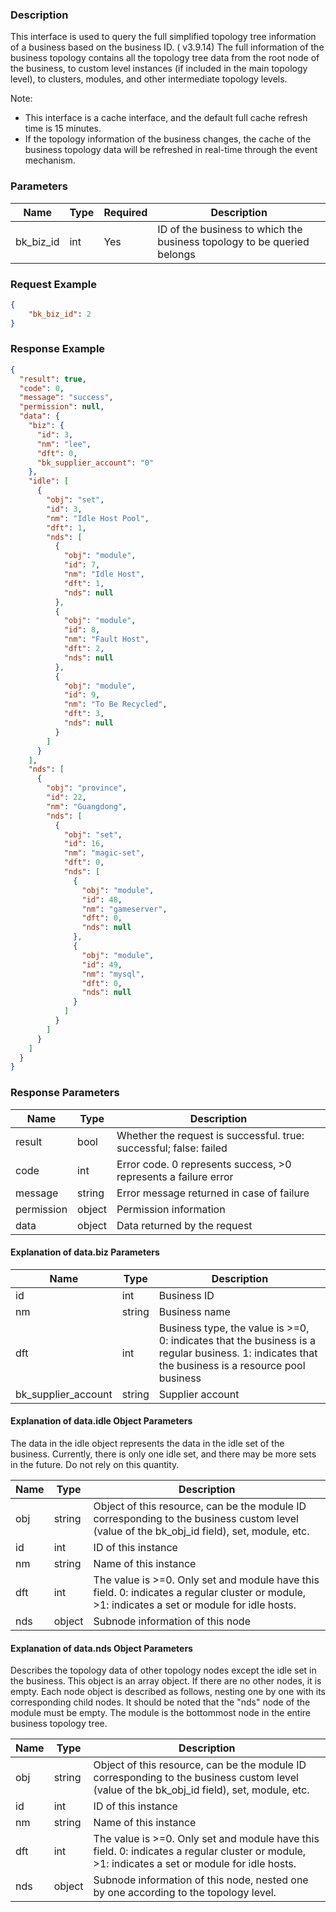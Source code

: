 ### Description

This interface is used to query the full simplified topology tree information of a business based on the business ID. (
v3.9.14) The full information of the business topology contains all the topology tree data from the root node of the
business, to custom level instances (if included in the main topology level), to clusters, modules, and other
intermediate topology levels.

Note:

- This interface is a cache interface, and the default full cache refresh time is 15 minutes.
- If the topology information of the business changes, the cache of the business topology data will be refreshed in
  real-time through the event mechanism.

### Parameters

| Name      | Type | Required | Description                                                             |
|-----------|------|----------|-------------------------------------------------------------------------|
| bk_biz_id | int  | Yes      | ID of the business to which the business topology to be queried belongs |

### Request Example

```json
{
    "bk_biz_id": 2
}
```

### Response Example

```json
{
  "result": true,
  "code": 0,
  "message": "success",
  "permission": null,
  "data": {
    "biz": {
      "id": 3,
      "nm": "lee",
      "dft": 0,
      "bk_supplier_account": "0"
    },
    "idle": [
      {
        "obj": "set",
        "id": 3,
        "nm": "Idle Host Pool",
        "dft": 1,
        "nds": [
          {
            "obj": "module",
            "id": 7,
            "nm": "Idle Host",
            "dft": 1,
            "nds": null
          },
          {
            "obj": "module",
            "id": 8,
            "nm": "Fault Host",
            "dft": 2,
            "nds": null
          },
          {
            "obj": "module",
            "id": 9,
            "nm": "To Be Recycled",
            "dft": 3,
            "nds": null
          }
        ]
      }
    ],
    "nds": [
      {
        "obj": "province",
        "id": 22,
        "nm": "Guangdong",
        "nds": [
          {
            "obj": "set",
            "id": 16,
            "nm": "magic-set",
            "dft": 0,
            "nds": [
              {
                "obj": "module",
                "id": 48,
                "nm": "gameserver",
                "dft": 0,
                "nds": null
              },
              {
                "obj": "module",
                "id": 49,
                "nm": "mysql",
                "dft": 0,
                "nds": null
              }
            ]
          }
        ]
      }
    ]
  }
}
```

### Response Parameters

| Name       | Type   | Description                                                        |
|------------|--------|--------------------------------------------------------------------|
| result     | bool   | Whether the request is successful. true: successful; false: failed |
| code       | int    | Error code. 0 represents success, >0 represents a failure error    |
| message    | string | Error message returned in case of failure                          |
| permission | object | Permission information                                             |
| data       | object | Data returned by the request                                       |

#### Explanation of data.biz Parameters

| Name                | Type   | Description                                                                                                                                       |
|---------------------|--------|---------------------------------------------------------------------------------------------------------------------------------------------------|
| id                  | int    | Business ID                                                                                                                                       |
| nm                  | string | Business name                                                                                                                                     |
| dft                 | int    | Business type, the value is >=0, 0: indicates that the business is a regular business. 1: indicates that the business is a resource pool business |
| bk_supplier_account | string | Supplier account                                                                                                                                  |

#### Explanation of data.idle Object Parameters

The data in the idle object represents the data in the idle set of the business. Currently, there is only one idle set,
and there may be more sets in the future. Do not rely on this quantity.

| Name | Type   | Description                                                                                                                                    |
|------|--------|------------------------------------------------------------------------------------------------------------------------------------------------|
| obj  | string | Object of this resource, can be the module ID corresponding to the business custom level (value of the bk_obj_id field), set, module, etc.     |
| id   | int    | ID of this instance                                                                                                                            |
| nm   | string | Name of this instance                                                                                                                          |
| dft  | int    | The value is >=0. Only set and module have this field. 0: indicates a regular cluster or module, >1: indicates a set or module for idle hosts. |
| nds  | object | Subnode information of this node                                                                                                               |

#### Explanation of data.nds Object Parameters

Describes the topology data of other topology nodes except the idle set in the business. This object is an array object.
If there are no other nodes, it is empty. Each node object is described as follows, nesting one by one with its
corresponding child nodes. It should be noted that the "nds" node of the module must be empty. The module is the
bottommost node in the entire business topology tree.

| Name | Type   | Description                                                                                                                                    |
|------|--------|------------------------------------------------------------------------------------------------------------------------------------------------|
| obj  | string | Object of this resource, can be the module ID corresponding to the business custom level (value of the bk_obj_id field), set, module, etc.     |
| id   | int    | ID of this instance                                                                                                                            |
| nm   | string | Name of this instance                                                                                                                          |
| dft  | int    | The value is >=0. Only set and module have this field. 0: indicates a regular cluster or module, >1: indicates a set or module for idle hosts. |
| nds  | object | Subnode information of this node, nested one by one according to the topology level.                                                           |

